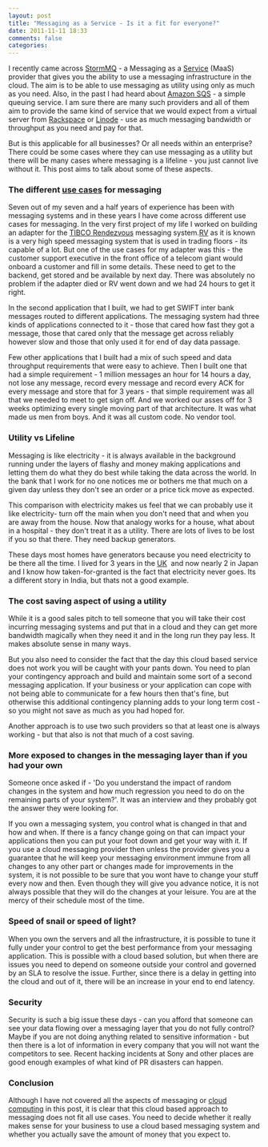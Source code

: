 ```yaml
---
layout: post
title: "Messaging as a Service - Is it a fit for everyone?"
date: 2011-11-11 18:33
comments: false
categories:
---
```


I recently came across <a class="zem_slink" title="StormMQ" href="http://stormmq.com/" rel="homepage">StormMQ</a> - a Messaging as a <a class="zem_slink" title="Server (computing)" href="http://en.wikipedia.org/wiki/Server_%28computing%29" rel="wikipedia">Service</a> (MaaS) provider that gives you the ability to use a messaging infrastructure in the cloud. The aim is to be able to use messaging as utility using only as much as you need. Also, in the past I had heard about <a class="zem_slink" title="Amazon Simple Queue Service" href="http://en.wikipedia.org/wiki/Amazon_Simple_Queue_Service" rel="wikipedia">Amazon SQS</a> - a simple queuing service. I am sure there are many such providers and all of them aim to provide the same kind of service that we would expect from a virtual server from <a class="zem_slink" title="Rackspace" href="http://www.rackspace.com" rel="homepage">Rackspace</a> or <a class="zem_slink" title="Linode" href="http://www.linode.com" rel="homepage">Linode</a> - use as much messaging bandwidth or throughput as you need and pay for that.

But is this applicable for all businesses? Or all needs within an enterprise? There could be some cases where they can use messaging as a utility but there will be many cases where messaging is a lifeline - you just cannot live without it. This post aims to talk about some of these aspects.
<h3><!--more-->The different <a class="zem_slink" title="Use case" href="http://en.wikipedia.org/wiki/Use_case" rel="wikipedia">use cases</a> for messaging</h3>
Seven out of my seven and a half years of experience has been with messaging systems and in these years I have come across different use cases for messaging. In the very first project of my life I worked on building an adapter for the <a class="zem_slink" title="TIBCO Rendezvous" href="http://www.tibco.com/software/messaging/rendezvous" rel="homepage">TIBCO Rendezvous</a> messaging system.<a class="zem_slink" title="Recreational vehicle" href="http://en.wikipedia.org/wiki/Recreational_vehicle" rel="wikipedia">RV</a> as it is known is a very high speed messaging system that is used in trading floors - its capable of a lot. But one of the use cases for my adapter was this - the customer support executive in the front office of a telecom giant would onboard a customer and fill in some details. These need to get to the backend, get stored and be available by next day. There was absolutely no problem if the adapter died or RV went down and we had 24 hours to get it right.

In the second application that I built, we had to get SWIFT inter bank messages routed to different applications. The messaging system had three kinds of applications connected to it - those that cared how fast they got a message, those that cared only that the message get across reliably however slow and those that only used it for end of day data passage.

Few other applications that I built had a mix of such speed and data throughput requirements that were easy to achieve. Then I built one that had a simple requirement - 1 million messages an hour for 14 hours a day, not lose any message, record every message and record every ACK for every message and store that for 3 years - that simple requirement was all that we needed to meet to get sign off. And we worked our asses off for 3 weeks optimizing every single moving part of that architecture. It was what made us men from boys. And it was all custom code. No vendor tool.
<h3>Utility vs Lifeline</h3>
Messaging is like electricity - it is always available in the background running under the layers of flashy and money making applications and letting them do what they do best while taking the data across the world. In the bank that I work for no one notices me or bothers me that much on a given day unless they don't see an order or a price tick move as expected.

This comparison with electricity makes us feel that we can probably use it like electricity- turn off the main when you don't need that and when you are away from the house. Now that analogy works for a house, what about in a hospital - they don't treat it as a utility. There are lots of lives to be lost if you so that there. They need backup generators.

These days most homes have generators because you need electricity to be there all the time. I lived for 3 years in the <a class="zem_slink" title="United Kingdom" href="http://maps.google.com/maps?ll=51.5,-0.116666666667&amp;spn=10.0,10.0&amp;q=51.5,-0.116666666667 (United%20Kingdom)&amp;t=h" rel="geolocation">UK</a>  and now nearly 2 in Japan and I know how taken-for-granted is the fact that electricity never goes. Its a different story in India, but thats not a good example.
<h3>The cost saving aspect of using a utility</h3>
While it is a good sales pitch to tell someone that you will take their cost incurring messaging systems and put that in a cloud and they can get more bandwidth magically when they need it and in the long run they pay less. It makes absolute sense in many ways.

But you also need to consider the fact that the day this cloud based service does not work you will be caught with your pants down. You need to plan your contingency approach and build and maintain some sort of a second messaging application. If your business or your application can cope with not being able to communicate for a few hours then that's fine, but otherwise this additional contingency planning adds to your long term cost - so you might not save as much as you had hoped for.

Another approach is to use two such providers so that at least one is always working - but that also is not that much of a cost saving.
<h3>More exposed to changes in the messaging layer than if you had your own</h3>
Someone once asked if - 'Do you understand the impact of random changes in the system and how much regression you need to do on the remaining parts of your system?'. It was an interview and they probably got the answer they were looking for.

If you own a messaging system, you control what is changed in that and how and when. If there is a fancy change going on that can impact your applications then you can put your foot down and get your way with it. If you use a cloud messaging provider then unless the provider gives you a guarantee that he will keep your messaging environment immune from all changes to any other part or changes made for improvements in the system, it is not possible to be sure that you wont have to change your stuff every now and then. Even though they will give you advance notice, it is not always possible that they will do the changes at your leisure. You are at the mercy of their schedule most of the time.
<h3>Speed of snail or speed of light?</h3>
When you own the servers and all the infrastructure, it is possible to tune it fully under your control to get the best performance from your messaging application. This is possible with a cloud based solution, but when there are issues you need to depend on someone outside your control and governed by an SLA to resolve the issue. Further, since there is a delay in getting into the cloud and out of it, there will be an increase in your end to end latency.
<h3>Security</h3>
Security is such a big issue these days - can you afford that someone can see your data flowing over a messaging layer that you do not fully control? Maybe if you are not doing anything related to sensitive information - but then there is a lot of information in every company that you will not want the competitors to see. Recent hacking incidents at Sony and other places are good enough examples of what kind of PR disasters can happen.
<h3>Conclusion</h3>
Although I have not covered all the aspects of messaging or <a class="zem_slink" title="cloud computing software" href="http://www.symantec.com/business/solutions/topics/?top_id=cloud" rel="symantec">cloud computing</a> in this post, it is clear that this cloud based approach to messaging does not fit all use cases. You need to decide whether it really makes sense for your business to use a cloud based messaging system and whether you actually save the amount of money that you expect to.